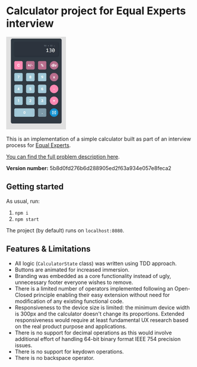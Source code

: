# Calculator project for Equal Experts interview

[<img src="./assets/img1.jpg" height="250"/>](./assets/img1.jpg)

This is an implementation of a simple calculator built as part of an interview process for [Equal Experts](https://www.equalexperts.com/).

[You can find the full problem description here](https://equalexperts.github.io/ee-tech-interviews-uk/calculator-problem.html).

__Version number:__ 5b8d0fd276b6d288905ed2f63a934e057e8feca2

## Getting started
As usual, run:
1. `npm i`
1. `npm start`

The project (by default) runs on `localhost:8080`.

## Features & Limitations
- All logic (`CalculatorState` class) was written using TDD approach.
- Buttons are animated for increased immersion.
- Branding was embedded as a core functionality instead of ugly, unnecessary footer everyone wishes to remove.
- There is a limited number of operators implemented following an Open-Closed principle enabling their easy extension
  without need for modification of any existing functional code.
- Responsiveness to the device size is limited: the minimum device width is 300px and the calculator doesn't change
its proportions. Extended responsiveness would require at least fundamental UX research based on the real product purpose and applications.
- There is no support for decimal operations as this would involve additional effort of handling 64-bit binary format IEEE 754 precision issues.
- There is no support for keydown operations.
- There is no backspace operator.
